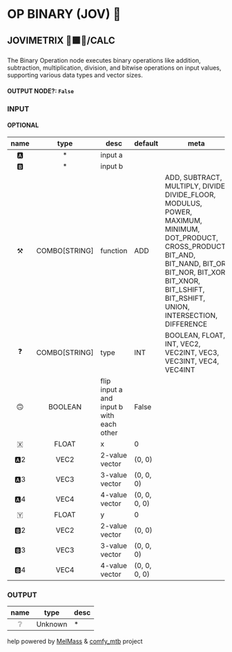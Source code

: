# OP BINARY (JOV) 🌟

## JOVIMETRIX 🔺🟩🔵/CALC

The Binary Operation node executes binary operations like addition, subtraction, multiplication, division, and bitwise operations on input values, supporting various data types and vector sizes.

#### OUTPUT NODE?: `False`

### INPUT

#### OPTIONAL

name|type|desc|default|meta
:---:|:---:|---|---|---
🅰️|*|input a||
🅱️|*|input b||
⚒️|COMBO[STRING]|function|ADD|ADD, SUBTRACT, MULTIPLY, DIVIDE, DIVIDE_FLOOR, MODULUS,<br>POWER, MAXIMUM, MINIMUM, DOT_PRODUCT, CROSS_PRODUCT,<br>BIT_AND, BIT_NAND, BIT_OR, BIT_NOR, BIT_XOR, BIT_XNOR,<br>BIT_LSHIFT, BIT_RSHIFT, UNION, INTERSECTION, DIFFERENCE
❓|COMBO[STRING]|type|INT|BOOLEAN, FLOAT, INT, VEC2, VEC2INT, VEC3, VEC3INT, VEC4,<br>VEC4INT
🙃|BOOLEAN|flip input a and input b with each other|False|
🇽|FLOAT|x|0|
🅰️2|VEC2|2-value vector|(0, 0)|
🅰️3|VEC3|3-value vector|(0, 0, 0)|
🅰️4|VEC4|4-value vector|(0, 0, 0, 0)|
🇾|FLOAT|y|0|
🅱️2|VEC2|2-value vector|(0, 0)|
🅱️3|VEC3|3-value vector|(0, 0, 0)|
🅱️4|VEC4|4-value vector|(0, 0, 0, 0)|

### OUTPUT

name|type|desc
:---:|:---:|---
❔|Unknown|*

help powered by [MelMass](https://github.com/melMass) & [comfy_mtb](https://github.com/melMass/comfy_mtb) project